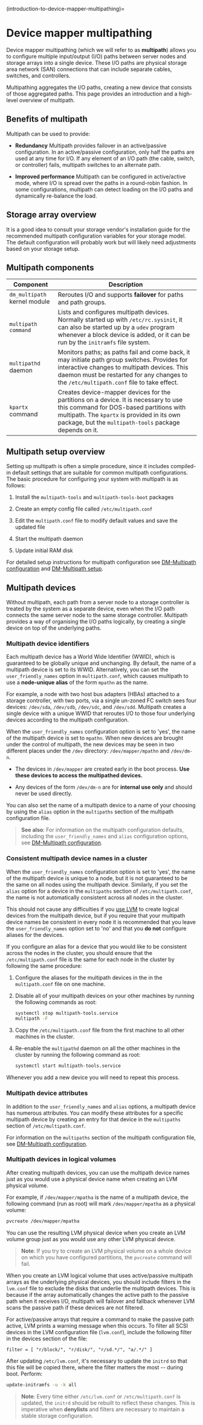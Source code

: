 (introduction-to-device-mapper-multipathing)=
# Device mapper multipathing

Device mapper multipathing (which we will refer to as **multipath**) allows you to configure multiple input/output (I/O) paths between server nodes and storage arrays into a single device. These I/O paths are physical storage area network (SAN) connections that can include separate cables, switches, and controllers.

Multipathing aggregates the I/O paths, creating a new device that consists of those aggregated paths. This page provides an introduction and a high-level overview of multipath.

## Benefits of multipath

Multipath can be used to provide:

- **Redundancy**
  Multipath provides failover in an active/passive configuration. In an active/passive configuration, only half the paths are used at any time for I/O. If any element of an I/O path (the cable, switch, or controller) fails, multipath switches to an alternate path.

- **Improved performance**
  Multipath can be configured in active/active mode, where I/O is spread over the paths in a round-robin fashion. In some configurations, multipath can detect loading on the I/O paths and dynamically re-balance the load.

## Storage array overview

It is a good idea to consult your storage vendor's installation guide for the recommended multipath configuration variables for your storage model. The default configuration will probably work but will likely need adjustments based on your storage setup.

## Multipath components

| Component | Description |
| - | - |
| `dm_multipath` kernel module | Reroutes I/O and supports **failover** for paths and path groups. |
| `multipath command` | Lists and configures multipath devices. Normally started up with `/etc/rc.sysinit`, it can also be started up by a `udev` program whenever a block device is added, or it can be run by the `initramfs` file system. |
| `multipathd` daemon | Monitors paths; as paths fail and come back, it may initiate path group switches. Provides for interactive changes to multipath devices. This daemon must be restarted for any changes to the `/etc/multipath.conf` file to take effect. |
| `kpartx` command | Creates device-mapper devices for the partitions on a device. It is necessary to use this command for DOS-based partitions with multipath. The `kpartx` is provided in its own package, but the `multipath-tools` package depends on it.  |

## Multipath setup overview

Setting up multipath is often a simple procedure, since it includes compiled-in default settings that are suitable for common multipath configurations. The basic procedure for configuring your system with multipath is as follows:

1.  Install the `multipath-tools` and `multipath-tools-boot` packages

1.  Create an empty config file called `/etc/multipath.conf`

1.  Edit the `multipath.conf` file to modify default values and save the updated file

1.  Start the multipath daemon

1.  Update initial RAM disk

For detailed setup instructions for multipath configuration see [DM-Multipath configuration](configuring-device-mapper-multipathing.md) and [DM-Multipath setup](multipath-configuration-examples.md).

## Multipath devices

Without multipath, each path from a server node to a storage controller is treated by the system as a separate device, even when the I/O path connects the same server node to the same storage controller. Multipath provides a way of organising the I/O paths logically, by creating a single device on top of the underlying paths.

### Multipath device identifiers

Each multipath device has a World Wide Identifier (WWID), which is guaranteed to be globally unique and unchanging. By default, the name of a multipath device is set to its WWID. Alternatively, you can set the `user_friendly_names` option in `multipath.conf`, which causes multipath to use a **node-unique alias** of the form `mpathn` as the name.

For example, a node with two host bus adapters (HBAs) attached to a storage controller, with two ports, via a single un-zoned FC switch sees four devices:  `/dev/sda`, `/dev/sdb`, `/dev/sdc`, and `/dev/sdd`. Multipath creates a single device with a unique WWID that reroutes I/O to those four underlying devices according to the multipath configuration.

When the `user_friendly_names` configuration option is set to 'yes', the name of the multipath device is set to `mpathn`. When new devices are brought under the control of multipath, the new devices may be seen in two different places under the `/dev` directory: `/dev/mapper/mpathn` and `/dev/dm-n`.

- The devices in `/dev/mapper` are created early in the boot process. **Use these devices to access the multipathed devices.**

- Any devices of the form `/dev/dm-n` are for **internal use only** and should never be used directly.

You can also set the name of a multipath device to a name of your choosing by using the `alias` option in the `multipaths` section of the multipath configuration file.

> **See also**:
> For information on the multipath configuration defaults, including the `user_friendly_names` and `alias` configuration options, see [DM-Multipath configuration](configuring-device-mapper-multipathing.md). 

### Consistent multipath device names in a cluster

When the `user_friendly_names` configuration option is set to 'yes', the name of the multipath device is unique to a node, but it is not guaranteed to be the same on all nodes using the multipath device. Similarly, if you set the `alias` option for a device in the `multipaths` section of `/etc/multipath.conf`, the name is not automatically consistent across all nodes in the cluster.

This should not cause any difficulties if you [use LVM](../how-to/how-to-manage-logical-volumes.md) to create logical devices from the multipath device, but if you require that your multipath device names be consistent in every node it is recommended that you leave the `user_friendly_names` option set to 'no' and that you **do not** configure aliases for the devices.

If you configure an alias for a device that you would like to be consistent across the nodes in the cluster, you should ensure that the `/etc/multipath.conf` file is the same for each node in the cluster by following the same procedure:

1. Configure the aliases for the multipath devices in the in the `multipath.conf` file on one machine.

1. Disable all of your multipath devices on your other machines by running the following commands as root:

   ```bash
   systemctl stop multipath-tools.service
   multipath -F
   ```

1. Copy the `/etc/multipath.conf` file from the first machine to all other machines in the cluster.

1. Re-enable the `multipathd` daemon on all the other machines in the cluster by running the following command as root:

   ```bash
   systemctl start multipath-tools.service
   ```

Whenever you add a new device you will need to repeat this process.

### Multipath device attributes

In addition to the `user_friendly_names` and `alias` options, a multipath device has numerous attributes. You can modify these attributes for a specific multipath device by creating an entry for that device in the `multipaths` section of `/etc/multipath.conf`.

For information on the `multipaths` section of the multipath configuration file, see [DM-Multipath configuration](configuring-device-mapper-multipathing.md).

### Multipath devices in logical volumes

After creating multipath devices, you can use the multipath device names just as you would use a physical device name when creating an LVM physical volume.

For example, if `/dev/mapper/mpatha` is the name of a multipath device, the following command (run as root) will mark `/dev/mapper/mpatha` as a physical volume:

```bash
pvcreate /dev/mapper/mpatha
```

You can use the resulting LVM physical device when you create an LVM volume group just as you would use any other LVM physical device.

> **Note**:
> If you try to create an LVM physical volume on a whole device on which you have configured partitions, the `pvcreate` command will fail.

When you create an LVM logical volume that uses active/passive multipath arrays as the underlying physical devices, you should include filters in the `lvm.conf` file to exclude the disks that underlie the multipath devices. This is because if the array automatically changes the active path to the passive path when it receives I/O, multipath will failover and fallback whenever LVM scans the passive path if these devices are not filtered.

For active/passive arrays that require a command to make the passive path active, LVM prints a warning message when this occurs. To filter all SCSI devices in the LVM configuration file (`lvm.conf`), include the following filter in the devices section of the file:

```text
filter = [ "r/block/", "r/disk/", "r/sd.*/", "a/.*/" ]
```

After updating `/etc/lvm.conf`, it's necessary to update the `initrd` so that this file will be copied there, where the filter matters the most -- during boot. Perform:

```bash
update-initramfs -u -k all
```

> **Note**:
> Every time either `/etc/lvm.conf` or `/etc/multipath.conf` is updated, the `initrd` should be rebuilt to reflect these changes. This is imperative when **denylists** and filters are necessary to maintain a stable storage configuration.
